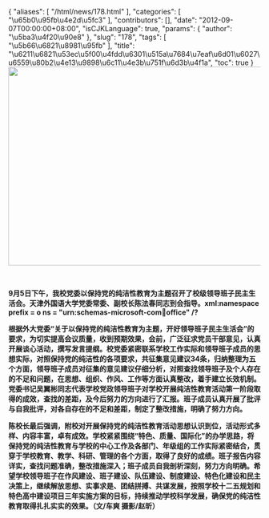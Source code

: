 {
    "aliases": [
        "/html/news/178.html"
    ],
    "categories": [
        "\u65b0\u95fb\u4e2d\u5fc3"
    ],
    "contributors": [],
    "date": "2012-09-07T00:00:00+08:00",
    "isCJKLanguage": true,
    "params": {
        "author": "\u5ba3\u4f20\u90e8"
    },
    "slug": "178",
    "tags": [
        "\u5b66\u6821\u8981\u95fb"
    ],
    "title": "\u6211\u6821\u53ec\u5f00\u4fdd\u6301\u515a\u7684\u7eaf\u6d01\u6027\u6559\u80b2\u4e13\u9898\u6c11\u4e3b\u751f\u6d3b\u4f1a",
    "toc": true
}
**<img
    src="https://cdn.tfls.online/mirror/full/101f40a0f9d7780915c8dd95f2219751a0600fef.jpg"
    style="display:block;margin-left:auto;margin-right:auto;"
    decoding="async"
    fetchpriority="auto"
    loading="lazy"
    height="397"
    width="600"
/>**

 

**9月5日下午，我校党委以保持党的纯洁性教育为主题召开了校级领导班子民主生活会。天津外国语大学党委常委、副校长陈法春同志到会指导。xml:namespace prefix = o ns = "urn:schemas-microsoft-com:office:office" /?**

**根据外大党委“关于以保持党的纯洁性教育为主题，开好领导班子民主生活会”的要求，为切实提高会议质量，收到预期效果，会前，广泛征求党员干部意见，认真开展谈心活动，撰写发言提纲。校党委紧密联系学校工作实际和领导班子成员的思想实际，对照保持党的纯洁性的各项要求，共征集意见建议34条，归纳整理为五个方面，领导班子成员对征集的意见建议仔细分析，对照查找领导班子及个人存在的不足和问题，在思想、组织、作风、工作等方面认真整改，着手建立长效机制。党委书记吴翼彬同志代表学校党政领导班子对学校开展纯洁性教育活动第一阶段取得的成效，查找的差距，及今后努力的方向进行了汇报。班子成员认真开展了批评与自我批评，对各自存在的不足和差距，制定了整改措施，明确了努力方向。**

**陈校长最后强调，附校对开展保持党的纯洁性教育活动思想认识到位，活动形式多样、内容丰富，卓有成效。学校紧紧围绕“特色、质量、国际化”的办学思路，将保持党的纯洁性教育与学校的中心工作及各部门、年级组的工作实际紧密结合，贯穿于学校教育、教学、科研、管理的各个方面，取得了良好的成绩。班子报告内容详实，查找问题准确，整改措施深入；班子成员自我剖析深刻，努力方向明确。希望学校领导班子在作风建设、班子建设、队伍建设、制度建设、特色化建设和民主决策上，继续解放思想、实事求是、团结拼搏、共谋发展，按照学校十二五规划和特色高中建设项目三年实施方案的目标，持续推动学校科学发展，确保党的纯洁性教育取得扎扎实实的效果。（文/车爽 摄影/赵昕）**

